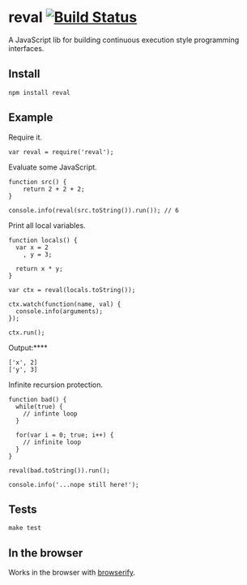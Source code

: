 # reval [![Build Status](https://secure.travis-ci.org/ritch/reval.png?branch=master)](http://travis-ci.org/ritch/reval)

A JavaScript lib for building continuous execution style programming interfaces.

## Install

    npm install reval

## Example

Require it.

    var reval = require('reval');

Evaluate some JavaScript.

    function src() {
    	return 2 + 2 + 2;
    }

    console.info(reval(src.toString()).run()); // 6
    
Print all local variables.

    function locals() {
      var x = 2
        , y = 3;

      return x * y;
    }

    var ctx = reval(locals.toString());

    ctx.watch(function(name, val) {
      console.info(arguments);
    });

    ctx.run();
    
Output:****

    ['x', 2]
    ['y', 3]
    
Infinite recursion protection.

    function bad() {
      while(true) {
        // infinte loop
      }
  
      for(var i = 0; true; i++) {
        // infinite loop
      }
    }

    reval(bad.toString()).run();
    
    console.info('...nope still here!');
    
## Tests

    make test
    
## In the browser

Works in the browser with [browserify](https://github.com/substack/node-browserify).